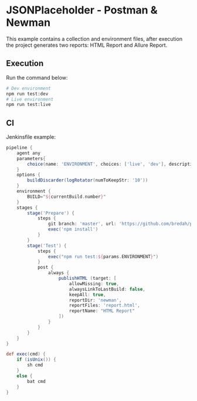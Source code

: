 # JSONPlaceholder - Postman & Newman

This example contains a collection and environment files, after execution the project generates two reports: HTML Report and Allure Report.

## Execution

Run the command below:

```sh
# Dev environment
npm run test:dev
# Live environment
npm run test:live
```

## CI

Jenkinsfile example:

```groovy
pipeline {
    agent any
    parameters{
        choice(name: 'ENVIRONMENT', choices: ['live', 'dev'], description: 'Select the environtment')
    }
    options {
        buildDiscarder(logRotator(numToKeepStr: '10'))
    }
    environment {
        BUILD="${currentBuild.number}"
    }
    stages {
        stage('Prepare') {
            steps {
                git branch: 'master', url: 'https://github.com/bredah/postman-jsonplaceholder.git'
                exec('npm install')
            }
        }
        stage('Test') {
            steps {
                exec("npm run test:${params.ENVIRONMENT}")
            }
            post { 
                always { 
                    publishHTML (target: [
                        allowMissing: true,
                        alwaysLinkToLastBuild: false,
                        keepAll: true,
                        reportDir: 'newman',
                        reportFiles: 'report.html',
                        reportName: "HTML Report"
                    ])
                }
            }
        }
    }
}

def exec(cmd) {
    if (isUnix()) {
        sh cmd
    }
    else {
        bat cmd
    }
}
```